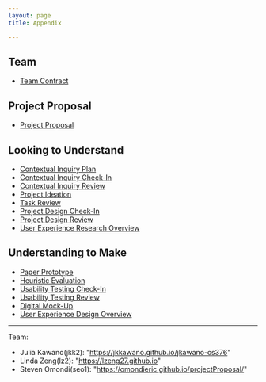 ```yaml
---
layout: page
title: Appendix

---
```


## Team
- [Team Contract]("contract")

## Project Proposal
- [Project Proposal]("proposal")

## Looking to Understand
- [Contextual Inquiry Plan]("contextual")
- [Contextual Inquiry Check-In]("contextual1")
- [Contextual Inquiry Review]("contextualReview")
- [Project Ideation]("sketches")
- [Task Review]("taskReview")
- [Project Design Check-In]("design-checkin-3-4")
- [Project Design Review]("project-design-review")
- [User Experience Research Overview]("ux-research-overview")


## Understanding to Make
- [Paper Prototype]("paper_prototype/paper-prototype")
- [Heuristic Evaluation]("heuristic_eval")
- [Usability Testing Check-In]("usability-test/usability-test-checkin")
- [Usability Testing Review]("usability-test/usability-test-review")
- [Digital Mock-Up]("digital-mockup/digital-mockup")
- [User Experience Design Overview]("ux-final-report")


-------------------------------------------------------------------

Team:
  - Julia Kawano(jkk2): "https://jkkawano.github.io/jkawano-cs376"
  - Linda Zeng(lz2): "https://lzeng27.github.io"
  - Steven Omondi(seo1): "https://omondieric.github.io/projectProposal/"
